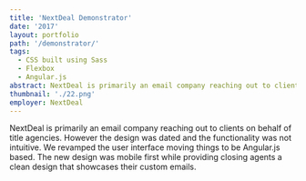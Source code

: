 ```yaml
---
title: 'NextDeal Demonstrator'
date: '2017'
layout: portfolio
path: '/demonstrator/'
tags:
  - CSS built using Sass
  - Flexbox
  - Angular.js
abstract: NextDeal is primarily an email company reaching out to clients on behalf of title agencies.
thumbnail: './22.png'
employer: NextDeal
---
```


NextDeal is primarily an email company reaching out to clients on behalf of title agencies. However the design was dated and the functionality was not intuitive. We revamped the user interface moving things to be Angular.js based. The new design was mobile first while providing closing agents a clean design that showcases their custom emails.
